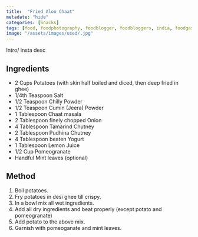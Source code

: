 ```yaml
---
title:  "Fried Aloo Chaat"
metadate: "hide"
categories: [Snacks]
tags: [food, foodphotography, foodblogger, foodbloggers, india, foodgasm, indianfood, love, foodcoma, foodporn,indiancooking, indianrecipe, foodlovers, indianfood, indianfoodbloggers, foodiesofinstagram, foodlove, indian, indiancouple, eatlocal, eathealthy, eatwell, desifood, trending, tasty, taste, yummyinmytummy, foodie, instafood, instafoodie, foodstagram, instagood, passionatepaprika, foodblog, easy, indian, recipe, mothersrecipe, cooking, easycooking, easyrecipe, simple, simplefood ]
image: "/assets/images/used/.jpg"
---
```


Intro/ insta desc 

## Ingredients

- 2 Cups Potatoes (with skin half boiled and diced, then deep fried in ghee)
- 1/4th Teaspoon Salt
- 1/2 Teaspoon Chilly Powder
- 1/2 Teaspoon Cumin (Jeera) Powder
- 1 Tablespoon Chaat masala
- 2 Tablespoon finely chopped Onion
- 4 Tablespoon Tamarind Chutney
- 2 Tablespoon Pudhina Chutney
- 4 Tablespoon beaten Yogurt 
- 1 Tablespoon Lemon Juice
- 1/2 Cup Pomeogranate
- Handful Mint leaves (optional)

## Method

1. Boil potatoes.
2. Fry potatoes in desi ghee till crispy. 
3. In a bowl mix all wet ingredients.
4. Add all dry ingredients and beat properly (except potato and pomeogranate)
5. Add potato to the above mix.
6. Garnish with pomeoganate and mint leaves. 
 

